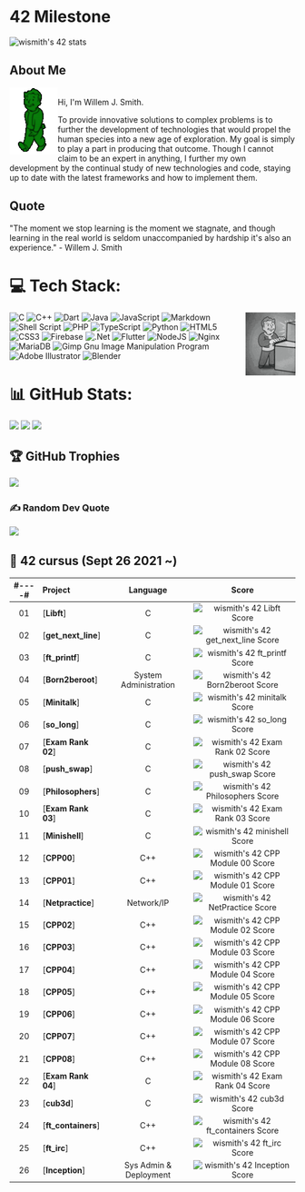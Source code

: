 <!-- ![](https://github.com/jsjohn1951/jsjohn1951/blob/main/graphics/falloutBoy.gif) -->

# 42 Milestone
![wismith's 42 stats](https://badge42.vercel.app/api/v2/cljdfmj8o001108mk9cpopdzu/stats?cursusId=21&coalitionId=187)

## About Me
<img align="left" src="https://github.com/jsjohn1951/jsjohn1951/blob/main/graphics/falloutBoy.gif">\
Hi, I'm Willem J. Smith.

To provide innovative solutions to complex problems is to further the development of technologies that would propel the human species into a new age of exploration. My goal is simply to play a part in producing that outcome. Though I cannot claim to be an expert in anything, I further my own development by the continual study of new technologies and code, staying up to date with the latest frameworks and how to implement them.


## Quote
"The moment we stop learning is the moment we stagnate, and though learning in the real world is seldom unaccompanied by hardship it's also an experience." - Willem J. Smith


# 💻 Tech Stack:
<img align="right" src="https://github.com/jsjohn1951/jsjohn1951/blob/main/graphics/falloutBoy2.gif">

![C](https://img.shields.io/badge/c-%2300599C.svg?style=for-the-badge&logo=c&logoColor=white) ![C++](https://img.shields.io/badge/c++-%2300599C.svg?style=for-the-badge&logo=c%2B%2B&logoColor=white) ![Dart](https://img.shields.io/badge/dart-%230175C2.svg?style=for-the-badge&logo=dart&logoColor=white) ![Java](https://img.shields.io/badge/java-%23ED8B00.svg?style=for-the-badge&logo=java&logoColor=white) ![JavaScript](https://img.shields.io/badge/javascript-%23323330.svg?style=for-the-badge&logo=javascript&logoColor=%23F7DF1E) ![Markdown](https://img.shields.io/badge/markdown-%23000000.svg?style=for-the-badge&logo=markdown&logoColor=white) ![Shell Script](https://img.shields.io/badge/shell_script-%23121011.svg?style=for-the-badge&logo=gnu-bash&logoColor=white) ![PHP](https://img.shields.io/badge/php-%23777BB4.svg?style=for-the-badge&logo=php&logoColor=white) ![TypeScript](https://img.shields.io/badge/typescript-%23007ACC.svg?style=for-the-badge&logo=typescript&logoColor=white) ![Python](https://img.shields.io/badge/python-3670A0?style=for-the-badge&logo=python&logoColor=ffdd54) ![HTML5](https://img.shields.io/badge/html5-%23E34F26.svg?style=for-the-badge&logo=html5&logoColor=white) ![CSS3](https://img.shields.io/badge/css3-%231572B6.svg?style=for-the-badge&logo=css3&logoColor=white) ![Firebase](https://img.shields.io/badge/firebase-%23039BE5.svg?style=for-the-badge&logo=firebase) ![.Net](https://img.shields.io/badge/.NET-5C2D91?style=for-the-badge&logo=.net&logoColor=white) ![Flutter](https://img.shields.io/badge/Flutter-%2302569B.svg?style=for-the-badge&logo=Flutter&logoColor=white) ![NodeJS](https://img.shields.io/badge/node.js-6DA55F?style=for-the-badge&logo=node.js&logoColor=white) ![Nginx](https://img.shields.io/badge/nginx-%23009639.svg?style=for-the-badge&logo=nginx&logoColor=white) ![MariaDB](https://img.shields.io/badge/MariaDB-003545?style=for-the-badge&logo=mariadb&logoColor=white) ![Gimp Gnu Image Manipulation Program](https://img.shields.io/badge/Gimp-657D8B?style=for-the-badge&logo=gimp&logoColor=FFFFFF) ![Adobe Illustrator](https://img.shields.io/badge/adobeillustrator-%23FF9A00.svg?style=for-the-badge&logo=adobeillustrator&logoColor=white) ![Blender](https://img.shields.io/badge/blender-%23F5792A.svg?style=for-the-badge&logo=blender&logoColor=white)

# 📊 GitHub Stats:
![](https://github-readme-stats.vercel.app/api?username=jsjohn1951&theme=tokyonight&hide_border=false&include_all_commits=false&count_private=false) ![](https://github-readme-streak-stats.herokuapp.com/?user=jsjohn1951&theme=tokyonight&hide_border=false) ![](https://github-readme-stats.vercel.app/api/top-langs/?username=jsjohn1951&theme=tokyonight&hide_border=false&include_all_commits=false&count_private=false&layout=compact)

## 🏆 GitHub Trophies
![](https://github-profile-trophy.vercel.app/?username=jsjohn1951&theme=radical&no-frame=true&no-bg=false&margin-w=4)

### ✍️ Random Dev Quote
![](https://quotes-github-readme.vercel.app/api?type=horizontal&theme=radical)

##  :notebook_with_decorative_cover: 42 cursus (Sept 26 2021 ~)

<div align="center">

| #----# | Project                                                      |            Language            |                            Score                             |
| :----: | :----------------------------------------------------------- | :----------------------------: | :----------------------------------------------------------: |
|   01   | [**Libft**] |               C                        |  ![wismith's 42 Libft Score](https://badge42.vercel.app/api/v2/cljdfmj8o001108mk9cpopdzu/project/2354846)|
|   02   | [**get_next_line**] |               C                | ![wismith's 42 get_next_line Score](https://badge42.vercel.app/api/v2/cljdfmj8o001108mk9cpopdzu/project/2392515)|
|   03   | [**ft_printf**] |               C                    | ![wismith's 42 ft_printf Score](https://badge42.vercel.app/api/v2/cljdfmj8o001108mk9cpopdzu/project/2453781)|
|   04   | [**Born2beroot**] |       System Administration      | ![wismith's 42 Born2beroot Score](https://badge42.vercel.app/api/v2/cljdfmj8o001108mk9cpopdzu/project/2462766)|
|   05   | [**Minitalk**] |               C                     | ![wismith's 42 minitalk Score](https://badge42.vercel.app/api/v2/cljdfmj8o001108mk9cpopdzu/project/2529101)|
|   06   | [**so_long**] |                  C                   | ![wismith's 42 so_long Score](https://badge42.vercel.app/api/v2/cljdfmj8o001108mk9cpopdzu/project/2564926)|
|   07   | [**Exam Rank 02**] |               C                 | ![wismith's 42 Exam Rank 02 Score](https://badge42.vercel.app/api/v2/cljdfmj8o001108mk9cpopdzu/project/2573886)|
|   08   | [**push_swap**] |               C                    | ![wismith's 42 push_swap Score](https://badge42.vercel.app/api/v2/cljdfmj8o001108mk9cpopdzu/project/2580934)|
|   09   | [**Philosophers**] |            C                    | ![wismith's 42 Philosophers Score](https://badge42.vercel.app/api/v2/cljdfmj8o001108mk9cpopdzu/project/2600474)|
|   10   | [**Exam Rank 03**] |               C                 | ![wismith's 42 Exam Rank 03 Score](https://badge42.vercel.app/api/v2/cljdfmj8o001108mk9cpopdzu/project/2586368)|
|   11   | [**Minishell**] |               C                    | ![wismith's 42 minishell Score](https://badge42.vercel.app/api/v2/cljdfmj8o001108mk9cpopdzu/project/2599876)|
|   12   | [**CPP00**] |                    C++                 | ![wismith's 42 CPP Module 00 Score](https://badge42.vercel.app/api/v2/cljdfmj8o001108mk9cpopdzu/project/2847112)|
|   13   | [**CPP01**] |                    C++                 | ![wismith's 42 CPP Module 01 Score](https://badge42.vercel.app/api/v2/cljdfmj8o001108mk9cpopdzu/project/2853338)|
|   14   | [**Netpractice**] |           Network/IP             | ![wismith's 42 NetPractice Score](https://badge42.vercel.app/api/v2/cljdfmj8o001108mk9cpopdzu/project/2821998)|
|   15   | [**CPP02**] |                    C++                 | ![wismith's 42 CPP Module 02 Score](https://badge42.vercel.app/api/v2/cljdfmj8o001108mk9cpopdzu/project/2858831)|
|   16   | [**CPP03**] |                    C++                 | ![wismith's 42 CPP Module 03 Score](https://badge42.vercel.app/api/v2/cljdfmj8o001108mk9cpopdzu/project/2898983)|
|   17   | [**CPP04**] |                    C++                 | ![wismith's 42 CPP Module 04 Score](https://badge42.vercel.app/api/v2/cljdfmj8o001108mk9cpopdzu/project/2905379)|
|   18   | [**CPP05**] |                    C++                 | ![wismith's 42 CPP Module 05 Score](https://badge42.vercel.app/api/v2/cljdfmj8o001108mk9cpopdzu/project/2911425)|
|   19   | [**CPP06**] |                    C++                 | ![wismith's 42 CPP Module 06 Score](https://badge42.vercel.app/api/v2/cljdfmj8o001108mk9cpopdzu/project/2918601)|
|   20   | [**CPP07**] |                    C++                 | ![wismith's 42 CPP Module 07 Score](https://badge42.vercel.app/api/v2/cljdfmj8o001108mk9cpopdzu/project/2922817)|
|   21   | [**CPP08**] |                    C++                 | ![wismith's 42 CPP Module 08 Score](https://badge42.vercel.app/api/v2/cljdfmj8o001108mk9cpopdzu/project/2923822)|
|   22   | [**Exam Rank 04**] |             C                   | ![wismith's 42 Exam Rank 04 Score](https://badge42.vercel.app/api/v2/cljdfmj8o001108mk9cpopdzu/project/2926188)|
|   23   | [**cub3d**] |                   C                    | ![wismith's 42 cub3d Score](https://badge42.vercel.app/api/v2/cljdfmj8o001108mk9cpopdzu/project/2820548)|
|   24   | [**ft_containers**] |            C++                 | ![wismith's 42 ft_containers Score](https://badge42.vercel.app/api/v2/cljdfmj8o001108mk9cpopdzu/project/2964788)|
|   25   | [**ft_irc**] |                   C++                 | ![wismith's 42 ft_irc Score](https://badge42.vercel.app/api/v2/cljdfmj8o001108mk9cpopdzu/project/3093461)|
|   26   | [**Inception**] |          Sys Admin & Deployment    | ![wismith's 42 Inception Score](https://badge42.vercel.app/api/v2/cljdfmj8o001108mk9cpopdzu/project/2964789)|

</div>
